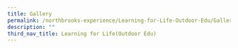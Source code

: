 ```yaml
---
title: Gallery
permalink: /northbrooks-experience/Learning-for-Life-Outdoor-Edu/Gallery/permalink/
description: ""
third_nav_title: Learning for Life(Outdoor Edu)
---
```

